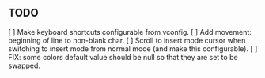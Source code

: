 ## TODO

[ ] Make keyboard shortcuts configurable from vconfig.
[ ] Add movement: beginning of line to non-blank char.
[ ] Scroll to insert mode cursor when switching to insert mode from normal mode
    (and make this configurable).
[ ] FIX: some colors default value should be null so that they are set to be
    swapped.
